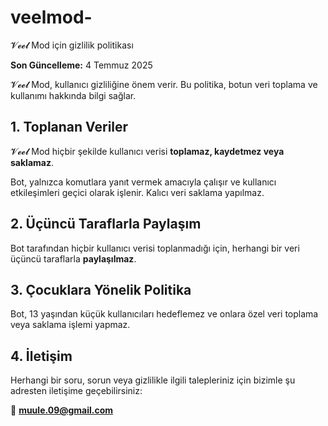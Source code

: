 # veelmod-
𝓥𝓮𝓮𝓵 Mod için gizlilik politikası

**Son Güncelleme:** 4 Temmuz 2025

𝓥𝓮𝓮𝓵 Mod, kullanıcı gizliliğine önem verir. Bu politika, botun veri toplama ve kullanımı hakkında bilgi sağlar.

## 1. Toplanan Veriler
𝓥𝓮𝓮𝓵 Mod hiçbir şekilde kullanıcı verisi **toplamaz, kaydetmez veya saklamaz**.

Bot, yalnızca komutlara yanıt vermek amacıyla çalışır ve kullanıcı etkileşimleri geçici olarak işlenir. Kalıcı veri saklama yapılmaz.

## 2. Üçüncü Taraflarla Paylaşım
Bot tarafından hiçbir kullanıcı verisi toplanmadığı için, herhangi bir veri üçüncü taraflarla **paylaşılmaz**.

## 3. Çocuklara Yönelik Politika
Bot, 13 yaşından küçük kullanıcıları hedeflemez ve onlara özel veri toplama veya saklama işlemi yapmaz.

## 4. İletişim
Herhangi bir soru, sorun veya gizlilikle ilgili talepleriniz için bizimle şu adresten iletişime geçebilirsiniz:

📧 **muule.09@gmail.com**
